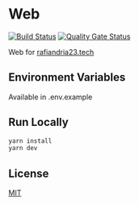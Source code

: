 # Web

[![Build Status](https://jenkins.rafiandria23.tech/job/rafiandria23/job/web/job/main/badge/icon)](https://jenkins.rafiandria23.tech/job/rafiandria23/job/web/job/main/)
[![Quality Gate Status](https://sonarqube.rafiandria23.tech/api/project_badges/measure?project=rafiandria23_web&metric=alert_status&token=sqb_4a601b211e52700bab334300266d050d2ed0089d)](https://sonarqube.rafiandria23.tech/dashboard?id=rafiandria23_web)

Web for [rafiandria23.tech](https://rafiandria23.tech)

## Environment Variables

Available in .env.example

## Run Locally

```zsh
yarn install
yarn dev
```

## License

[MIT](LICENSE)
